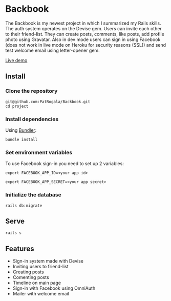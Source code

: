 # Backbook
The Backbook is my newest project in which I summarized my Rails skills. The auth system operates on the Devise gem. Users can invite each other to their friend-list. They can create posts, comments, like posts, add profile photo using Gravatar. Also in dev mode users can sign in using Facebook (does not work in live mode on Heroku for security reasons (SSL)) and send test welcome email using letter-opener gem.

[Live demo](https://backboook.herokuapp.com/posts/2)

## Install

### Clone the repository

```shell
git@github.com:PatRogala/Backbook.git
cd project
```

### Install dependencies

Using [Bundler](https://github.com/bundler/bundler):

```shell
bundle install
```

### Set environment variables

To use Facebook sign-in you need to set up 2 variables:

```shell
export FACEBOOK_APP_ID=<your app id>

export FACEBOOK_APP_SECRET=<your app secret>
```

### Initialize the database

```shell
rails db:migrate
```

## Serve

```shell
rails s
```

## Features

* Sign-in system made with Devise
* Inviting users to friend-list
* Creating posts
* Comenting posts
* Timeline on main page
* Sign-in with Facebook using OmniAuth
* Mailer with welcome email
